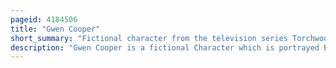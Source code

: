 ```yaml
---
pageid: 4184506
title: "Gwen Cooper"
short_summary: "Fictional character from the television series Torchwood"
description: "Gwen Cooper is a fictional Character which is portrayed by Welsh Actress eve Myles in the Bbc Science-Fiction Television Programme torchwood a Spin-Off of the long-running Series Doctor who. The lead Female Character, Gwen featured in every Episode of the Show's 2006–2011 Run, as well as two 2008 Crossover Episodes of Doctor Who. Gwen appears in Expanded Universe Material such as the Torchwood Novels and Audiobooks, comic Books and Radio Plays."
---
```

